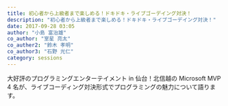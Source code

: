 ```yaml
---
title: 初心者から上級者まで楽しめる！ドキドキ・ライブゴーデイング対決！
description: "初心者から上級者まで楽しめる！ドキドキ・ライブゴーデイング対決！"
date: 2017-09-28 03:05
author: "小島 富治雄"
co_author: "室星 亮太"
co_auther2: "鈴木 孝明"
co_author3: "石野 光仁"
category: sessions
---
```

大好評のプログラミングエンターテイメント in 仙台！北信越の Microsoft MVP 4 名が、ライブコーディング対決形式でプログラミングの魅力について語ります。
